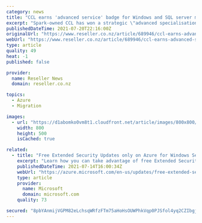 ```yaml
---
category: news
title: "CCL earns 'advanced service' badge for Windows and SQL server migration to Azure"
excerpt: "Spark-owned CCL has won a strategic \"advanced specialisation\" ​certification from Microsoft for Windows Server and SQL Server migration to Microsoft's Azure cloud service."
publishedDateTime: 2021-07-20T22:16:00Z
originalUrl: "https://www.reseller.co.nz/article/689946/ccl-earns-advanced-service-badge-windows-sql-server-migration-azure/"
webUrl: "https://www.reseller.co.nz/article/689946/ccl-earns-advanced-service-badge-windows-sql-server-migration-azure/"
type: article
quality: 49
heat: -1
published: false

provider:
  name: Reseller News
  domain: reseller.co.nz

topics:
  - Azure
  - Migration

images:
  - url: "https://d1abomko0vm8t1.cloudfront.net/article/images/800x800/dimg/heather_graham_ccl.jpg"
    width: 800
    height: 500
    isCached: true

related:
  - title: "Free Extended Security Updates only on Azure for Windows Server 2012 /R2and SQL Server 2012 "
    excerpt: "Learn how you can take advantage of free Extended Security only Azure for workloads running on Windows Server 2012/R2 and SQL Server 2012 releases. "
    publishedDateTime: 2021-07-14T16:00:34Z
    webUrl: "https://azure.microsoft.com/en-us/updates/free-extended-security-updates-only-on-azure-for-windows-server-2012-r2and-sql-server-2012/"
    type: article
    provider:
      name: Microsoft
      domain: microsoft.com
    quality: 73

secured: "8pbYAnmijVGPM82eLchsqWRfzFTm75aHoHsOUWPhkVqp0PJSfol4yq2CZIbgjAQa6V4TQ+B/D7EqT2CjBCBnzoech7EE92zvAQQCV3/JtzbgTZ5cvVDy13ZB6XjgP3zN4+EExlHQhUQOVRFmHMDYEF4jf0GC5GNyV4e/xj5pqh4Y9yxmCKG8J2x0zK7lCGrOOvi+AwsdbBh3MJ/Bmfsqcjtm8iWcxS18Zc3nHWTfvQNMBkHOnCMEVIEQXSwPa7qXr0WCDCVVEWuozn+lCjCrtd6/Ur1NXJf1HPaB1pP/EV3xNas5QaLRbylw0SfVxUWCTYyLgfLAcTVEJ4GmKrX0RiFCye+djjwr0lmqx+Hddys=;V2RiiJZZYuVLkb182XGazw=="
---
```


